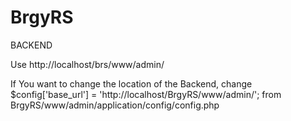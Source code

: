 # BrgyRS

BACKEND

Use http://localhost/brs/www/admin/

If You want to change the location of the Backend, change $config['base_url']	= 'http://localhost/BrgyRS/www/admin/'; from BrgyRS/www/admin/application/config/config.php


